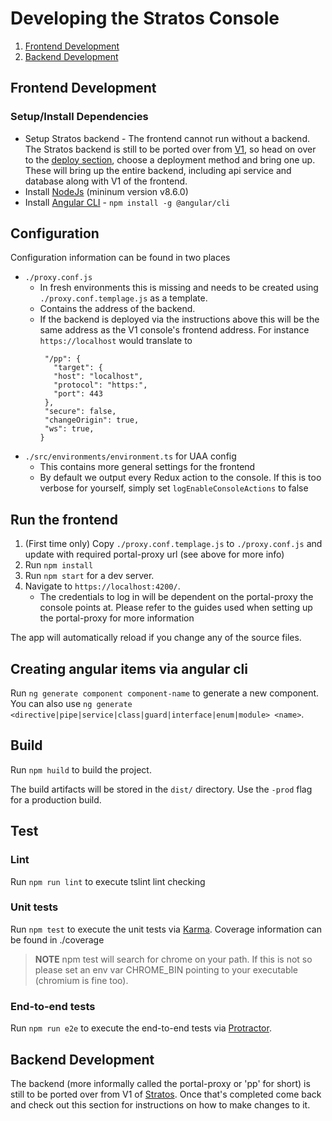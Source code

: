 
# Developing the Stratos Console

1. [Frontend Development](#frontend-development)
1. [Backend Development](#backend-development)

## Frontend Development

### Setup/Install Dependencies

* Setup Stratos backend - The frontend cannot run without a backend. The Stratos backend is still to be ported over from 
[V1](https://github.com/SUSE/stratos-ui), so head on over to the [deploy section](https://github.com/SUSE/stratos-ui/blob/master/deploy/README.md), 
choose a deployment method and bring one up. These will bring up the entire backend, including api service and database along with V1 of the
frontend.
* Install [NodeJs](https://nodejs.org) (mininum version v8.6.0)
* Install [Angular CLI](https://cli.angular.io/) - `npm install -g @angular/cli`


## Configuration
Configuration information can be found in two places 
* `./proxy.conf.js`
  * In fresh environments this is missing and needs to be created using `./proxy.conf.templage.js` as a template.
  * Contains the address of the backend. 
  * If the backend is deployed via the instructions above this will be the same address as the V1 console's frontend address. For instance
  `https://localhost` would translate to 
     ```const PROXY_CONFIG = {
      "/pp": {
        "target": {
        "host": "localhost",
        "protocol": "https:",
        "port": 443
      },
      "secure": false,
      "changeOrigin": true,
      "ws": true,
    }
    ```
* `./src/environments/environment.ts` for UAA config
  * This contains more general settings for the frontend
  * By default we output every Redux action to the console. If this is too verbose for yourself, simply set `logEnableConsoleActions` to false

## Run the frontend
1. (First time only) Copy `./proxy.conf.templage.js` to `./proxy.conf.js` and update with required portal-proxy url (see above for more info)
2. Run `npm install`
3. Run `npm start` for a dev server.
4. Navigate to `https://localhost:4200/`.
   - The credentials to log in will be dependent on the portal-proxy the console points at. Please refer to the guides used when setting up 
   the portal-proxy for more information

The app will automatically reload if you change any of the source files.

## Creating angular items via angular cli

Run `ng generate component component-name` to generate a new component. You can also use `ng generate <directive|pipe|service|class|guard|interface|enum|module> <name>`.

## Build
Run `npm huild` to build the project. 

The build artifacts will be stored in the `dist/` directory. Use the `-prod` flag for a production build.

## Test

### Lint
Run `npm run lint` to execute tslint lint checking  

### Unit tests

Run `npm test` to execute the unit tests via [Karma](https://karma-runner.github.io). Coverage information can be found in ./coverage

> **NOTE** npm test will search for chrome on your path. If this is not so please set an env var CHROME_BIN pointing to your executable (chromium is fine too).

### End-to-end tests

Run `npm run e2e` to execute the end-to-end tests via [Protractor](http://www.protractortest.org/).

## Backend Development

The backend (more informally called the portal-proxy or 'pp' for short) is still to be ported over from V1 of 
[Stratos](https://github.com/SUSE/stratos-ui). Once that's completed come back and check out this section for instructions on how to 
make changes to it.
